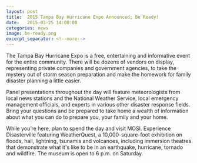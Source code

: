 ```yaml
---
layout: post
title:  2015 Tampa Bay Hurricane Expo Announced; Be Ready!
date:   2015-03-25 14:00:00
categories: news
image: be-ready.png
excerpt_separator: <!--more-->
---
```


The Tampa Bay Hurricane Expo is a free, entertaining and informative event for the entire community. There will be dozens of vendors on display, representing private companies and government agencies, to take the mystery out of storm season preparation and make the homework for family disaster planning a little easier. 

Panel presentations throughout the day will feature meteorologists from local news stations and the National Weather Service, local emergency management officials, and experts in various other disaster response fields. Bring your questions and be prepared to take home a wealth of information about what you can do to prepare you, your family and your home.  

While you’re here, plan to spend the day and visit MOSI. Experience Disasterville featuring WeatherQuest, a 10,000-square-foot exhibition on floods, hail, lightning, tsunamis and volcanoes, including immersion theatres that demonstrate what it's like to be in an earthquake, hurricane, tornado and wildfire. The museum is open to 6 p.m. on Saturday.
